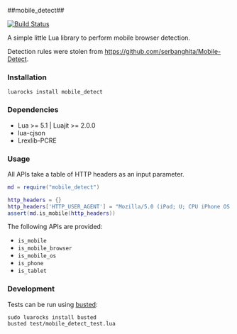 ##mobile_detect##

[![Build Status](https://travis-ci.org/csfrancis/mobile_detect.png?branch=master)](https://travis-ci.org/csfrancis/mobile_detect)

A simple little Lua library to perform mobile browser detection.

Detection rules were stolen from https://github.com/serbanghita/Mobile-Detect.

### Installation ###

```
luarocks install mobile_detect
```

### Dependencies ###

- Lua >= 5.1 | Luajit >= 2.0.0
- lua-cjson
- Lrexlib-PCRE

### Usage ###

All APIs take a table of HTTP headers as an input parameter.

```lua
md = require("mobile_detect")

http_headers = {}
http_headers['HTTP_USER_AGENT'] = "Mozilla/5.0 (iPod; U; CPU iPhone OS 4_3_3 like Mac OS X; ja-jp) AppleWebKit/533.17.9 (KHTML, like Gecko) Version/5.0.2 Mobile/8J2 Safari/6533.18.5"
assert(md.is_mobile(http_headers))
```

The following APIs are provided:
- `is_mobile`
- `is_mobile_browser`
- `is_mobile_os`
- `is_phone`
- `is_tablet`

### Development ###

Tests can be run using [busted](http://olivinelabs.com/busted):

```
sudo luarocks install busted
busted test/mobile_detect_test.lua
```